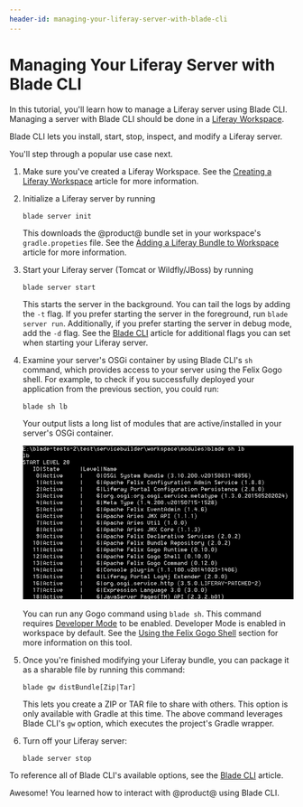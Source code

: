 ```yaml
---
header-id: managing-your-liferay-server-with-blade-cli
---
```


# Managing Your Liferay Server with Blade CLI

In this tutorial, you'll learn how to manage a Liferay server using Blade CLI.
Managing a server with Blade CLI should be done in a
[Liferay Workspace](/developer/reference/-/knowledge_base/7-2/liferay-workspace).

Blade CLI lets you install, start, stop, inspect, and modify a Liferay server.

You'll step through a popular use case next.

1.  Make sure you've created a Liferay Workspace. See the
    [Creating a Liferay Workspace](/developer/reference/-/knowledge_base/7-2/creating-a-liferay-workspace#blade-cli)
    article for more information.

2.  Initialize a Liferay server by running

        blade server init

    This downloads the @product@ bundle set in your workspace's
    `gradle.propeties` file. See the
    [Adding a Liferay Bundle to Workspace](/developer/reference/-/knowledge_base/7-2/adding-a-liferay-bundle-to-workspace)
    article for more information.

3.  Start your Liferay server (Tomcat or Wildfly/JBoss) by running

        blade server start

    This starts the server in the background. You can tail the logs by adding
    the `-t` flag. If you prefer starting the server in the foreground, run
    `blade server run`. Additionally, if you prefer starting the server in debug
    mode, add the `-d` flag. See the
    [Blade CLI](/developer/reference/-/knowledge_base/7-2/blade-cli) article for
    additional flags you can set when starting your Liferay server.

4.  Examine your server's OSGi container by using Blade CLI's `sh` command,
    which provides access to your server using the Felix Gogo shell. For
    example, to check if you successfully deployed your application from the
    previous section, you could run:

        blade sh lb

    Your output lists a long list of modules that are active/installed in your
    server's OSGi container.

    ![Figure 1: Blade CLI accesses the Gogo shell script to run the `lb` command.](../../../images/blade-sh.png)

    You can run any Gogo command using `blade sh`. This command requires
    [Developer Mode](/develop/tutorials/-/knowledge_base/7-2/using-developer-mode-with-themes#setting-developer-mode-for-your-server-using-portal-developer-properties)
    to be enabled. Developer Mode is enabled in workspace by default. See the
    [Using the Felix Gogo Shell](/develop/reference/-/knowledge_base/7-2/using-the-felix-gogo-shell)
    section for more information on this tool.

5.  Once you're finished modifying your Liferay bundle, you can package it as a
    sharable file by running this command:

        blade gw distBundle[Zip|Tar]

    This lets you create a ZIP or TAR file to share with others. This option is
    only available with Gradle at this time. The above command leverages Blade
    CLI's `gw` option, which executes the project's Gradle wrapper.

    <!-- TODO: Add way for producing a distributable workspace using Blade, when
    available. It can only be done currently with ./gradlew distBundle[Zip|Tar].
    -->

6.  Turn off your Liferay server:

        blade server stop

To reference all of Blade CLI's available options, see the
[Blade CLI](/developer/reference/-/knowledge_base/7-2/blade-cli) article.

Awesome! You learned how to interact with @product@ using Blade CLI.
